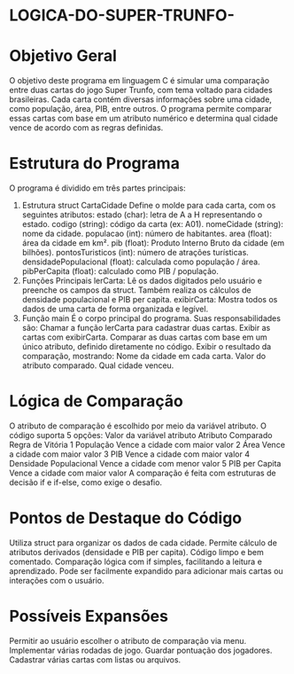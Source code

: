 # LOGICA-DO-SUPER-TRUNFO-

# Objetivo Geral
O objetivo deste programa em linguagem C é simular uma comparação entre duas cartas do jogo Super Trunfo, com tema voltado para cidades brasileiras. Cada carta contém diversas informações sobre uma cidade, como população, área, PIB, entre outros. O programa permite comparar essas cartas com base em um atributo numérico e determina qual cidade vence de acordo com as regras definidas.

# Estrutura do Programa
O programa é dividido em três partes principais:
1. Estrutura struct CartaCidade
Define o molde para cada carta, com os seguintes atributos:
estado (char): letra de A a H representando o estado.
codigo (string): código da carta (ex: A01).
nomeCidade (string): nome da cidade.
populacao (int): número de habitantes.
area (float): área da cidade em km².
pib (float): Produto Interno Bruto da cidade (em bilhões).
pontosTuristicos (int): número de atrações turísticas.
densidadePopulacional (float): calculada como população / área.
pibPerCapita (float): calculado como PIB / população.
2. Funções Principais
lerCarta: Lê os dados digitados pelo usuário e preenche os campos da struct. Também realiza os cálculos de densidade populacional e PIB per capita.
exibirCarta: Mostra todos os dados de uma carta de forma organizada e legível.
3. Função main
É o corpo principal do programa. Suas responsabilidades são:
Chamar a função lerCarta para cadastrar duas cartas.
Exibir as cartas com exibirCarta.
Comparar as duas cartas com base em um único atributo, definido diretamente no código.
Exibir o resultado da comparação, mostrando:
Nome da cidade em cada carta.
Valor do atributo comparado.
Qual cidade venceu.

# Lógica de Comparação
O atributo de comparação é escolhido por meio da variável atributo. O código suporta 5 opções:
Valor da variável atributo	Atributo Comparado	Regra de Vitória
1	População	Vence a cidade com maior valor
2	Área	Vence a cidade com maior valor
3	PIB	Vence a cidade com maior valor
4	Densidade Populacional	Vence a cidade com menor valor
5	PIB per Capita	Vence a cidade com maior valor
A comparação é feita com estruturas de decisão if e if-else, como exige o desafio.

# Pontos de Destaque do Código
Utiliza struct para organizar os dados de cada cidade.
Permite cálculo de atributos derivados (densidade e PIB per capita).
Código limpo e bem comentado.
Comparação lógica com if simples, facilitando a leitura e aprendizado.
Pode ser facilmente expandido para adicionar mais cartas ou interações com o usuário.

# Possíveis Expansões
Permitir ao usuário escolher o atributo de comparação via menu.
Implementar várias rodadas de jogo.
Guardar pontuação dos jogadores.
Cadastrar várias cartas com listas ou arquivos.